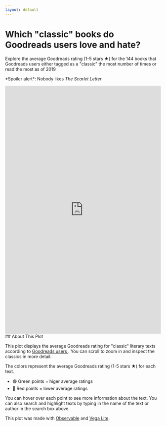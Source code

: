 ```yaml
---
layout: default
---
```


# **Which "classic" books do Goodreads users love and hate?**

Explore the average Goodreads rating (1-5 stars ★) for the 144 books that Goodreads users either tagged as a "classic" the most number of times or read the most as of 2019 

\*Spoiler alert\*: Nobody likes *The Scarlet Letter*

<iframe width="100%" height="800" frameborder="0" overflow="hidden" scrolling="no"
  src="https://observablehq.com/embed/@mellymeldubs/the-goodreads-classics-by-rating?cells=plot%2Cviewof+search%2Cgoodreads_table"></iframe>
## About This Plot

This plot displays the average Goodreads rating for "classic" literary texts according to <a href="https://www.goodreads.com/genres/classics"> Goodreads users </a>. You can scroll to zoom in and inspect the classics in more detail.

The colors represent the average Goodreads rating (1-5 stars ★) for each text.

- 🟢  Green points = higer average ratings
- 🔴  Red points = lower average ratings

You can hover over each point to see more information about the text. You can also search and highlight texts by typing in the name of the text or author in the search box above.

This plot was made with [Observable](https://observablehq.com/@mellymeldubs/the-goodreads-classics-by-rating?ui=classic) and [Vega Lite](https://next.observablehq.com/@vega/hello-vega-embed).
